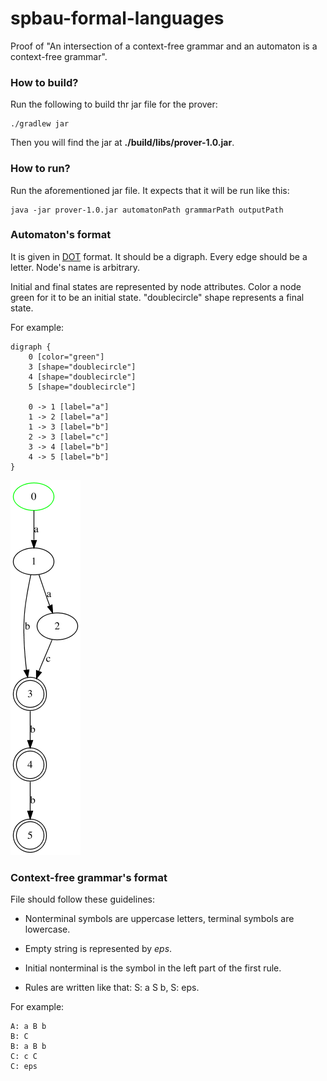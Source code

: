 # spbau-formal-languages

Proof of "An intersection of a context-free grammar and an automaton is a context-free
grammar".


### How to build?
Run the following to build thr jar file for the prover:
```
./gradlew jar
```
Then you will find the jar at **./build/libs/prover-1.0.jar**.

### How to run?
Run the aforementioned jar file. It expects that it will be run like this: 
```
java -jar prover-1.0.jar automatonPath grammarPath outputPath
```


### Automaton's format

It is given in
[DOT](https://en.wikipedia.org/wiki/DOT_(graph_description_language)) format. It should
be a digraph. Every edge should be a letter. Node's name is arbitrary.

Initial and final states are represented by node attributes. 
Color a node green for it to be an initial state. "doublecircle" shape represents a final state.

For example:

```
digraph {
    0 [color="green"]
    3 [shape="doublecircle"]
    4 [shape="doublecircle"]
    5 [shape="doublecircle"]

    0 -> 1 [label="a"]
    1 -> 2 [label="a"]
    1 -> 3 [label="b"]
    2 -> 3 [label="c"]
    3 -> 4 [label="b"]
    4 -> 5 [label="b"]
}

```

![alt text](examples/example1.png)

### Context-free grammar's format

File should follow these guidelines:

* Nonterminal symbols are uppercase letters, terminal symbols are lowercase.

* Empty string is represented by *eps*.

* Initial nonterminal is the symbol in the left part of the first rule.

* Rules are written like that: S: a S b, S: eps.

For example:

```
A: a B b
B: C
B: a B b
C: c C
C: eps
```
